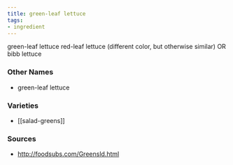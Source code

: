 ```yaml
---
title: green-leaf lettuce
tags:
- ingredient
---
```

green-leaf lettuce red-leaf lettuce (different color, but otherwise similar) OR bibb lettuce

### Other Names

* green-leaf lettuce

### Varieties

* [[salad-greens]]

### Sources
* http://foodsubs.com/Greensld.html
